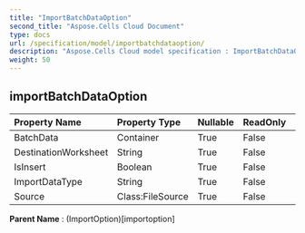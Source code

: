 ```yaml
---
title: "ImportBatchDataOption"
second_title: "Aspose.Cells Cloud Document"
type: docs
url: /specification/model/importbatchdataoption/
description: "Aspose.Cells Cloud model specification : ImportBatchDataOption. Effortlessly handle Excel and other spreadsheet documents with features like opening, generating, editing, splitting, merging, comparing, and converting."
weight: 50
---
```


## **importBatchDataOption**

 

| Property Name | Property Type | Nullable |  ReadOnly | DefaultValue | Description | 
| :- | :- | :- |:- |  :- | :- |
| BatchData | Container | True |  False |  |  |  
| DestinationWorksheet | String | True |  False |  |  |  
| IsInsert | Boolean | True |  False |  |  |  
| ImportDataType | String | True |  False |  |  |  
| Source | Class:FileSource | True |  False |  |  |  

**Parent Name** : (ImportOption)[importoption]


